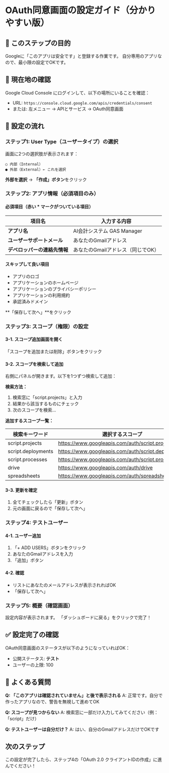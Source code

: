 # OAuth同意画面の設定ガイド（分かりやすい版）

## 🎯 このステップの目的

Googleに「このアプリは安全です」と登録する作業です。
自分専用のアプリなので、最小限の設定でOKです。

## 📍 現在地の確認

Google Cloud Console にログインして、以下の場所にいることを確認：
- URL: `https://console.cloud.google.com/apis/credentials/consent`
- または: 左メニュー → APIとサービス → OAuth同意画面

## 🔄 設定の流れ

### ステップ1: User Type（ユーザータイプ）の選択

画面に2つの選択肢が表示されます：

```
○ 内部（Internal）
● 外部（External）← これを選択
```

**外部を選択** → **「作成」ボタン**をクリック

### ステップ2: アプリ情報（必須項目のみ）

#### 必須項目（赤い * マークがついている項目）

| 項目名 | 入力する内容 |
|--------|--------------|
| **アプリ名** | AI会計システム GAS Manager |
| **ユーザーサポートメール** | あなたのGmailアドレス |
| **デベロッパーの連絡先情報** | あなたのGmailアドレス（同じでOK） |

#### スキップして良い項目
- アプリのロゴ
- アプリケーションのホームページ
- アプリケーションのプライバシーポリシー
- アプリケーションの利用規約
- 承認済みドメイン

**「保存して次へ」**をクリック

### ステップ3: スコープ（権限）の設定

#### 3-1. スコープ追加画面を開く
「スコープを追加または削除」ボタンをクリック

#### 3-2. スコープを検索して追加

右側にパネルが開きます。以下を1つずつ検索して追加：

**検索方法：**
1. 検索窓に「script.projects」と入力
2. 結果から該当するものにチェック
3. 次のスコープを検索...

**追加するスコープ一覧：**

| 検索キーワード | 選択するスコープ |
|---------------|-----------------|
| script.projects | https://www.googleapis.com/auth/script.projects |
| script.deployments | https://www.googleapis.com/auth/script.deployments |
| script.processes | https://www.googleapis.com/auth/script.processes |
| drive | https://www.googleapis.com/auth/drive |
| spreadsheets | https://www.googleapis.com/auth/spreadsheets |

#### 3-3. 更新を確定
1. 全てチェックしたら「更新」ボタン
2. 元の画面に戻るので「保存して次へ」

### ステップ4: テストユーザー

#### 4-1. ユーザー追加
1. 「+ ADD USERS」ボタンをクリック
2. あなたのGmailアドレスを入力
3. 「追加」ボタン

#### 4-2. 確認
- リストにあなたのメールアドレスが表示されればOK
- 「保存して次へ」

### ステップ5: 概要（確認画面）

設定内容が表示されます。
「ダッシュボードに戻る」をクリックで完了！

## ✅ 設定完了の確認

OAuth同意画面のステータスが以下のようになっていればOK：
- 公開ステータス: **テスト**
- ユーザーの上限: 100

## 🤔 よくある質問

**Q: 「このアプリは確認されていません」と後で表示される**
A: 正常です。自分で作ったアプリなので、警告を無視して進めてOK

**Q: スコープが見つからない**
A: 検索窓に一部だけ入力してみてください（例：「script」だけ）

**Q: テストユーザーは自分だけ？**
A: はい、自分のGmailアドレスだけでOKです

## 次のステップ

この設定が完了したら、ステップ4の「OAuth 2.0 クライアントIDの作成」に進んでください！